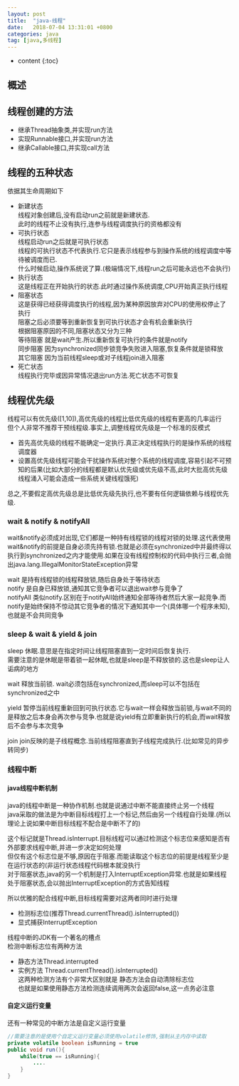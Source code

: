 ```yaml
---
layout: post
title:  "java-线程"
date:   2018-07-04 13:31:01 +0800
categories: java
tag: [java,多线程]
---
```


* content
{:toc}

## 概述    

## 线程创建的方法  

* 继承Thread抽象类,并实现run方法  
* 实现Runnable接口,并实现run方法  
* 继承Callable接口,并实现call方法 

## 线程的五种状态  

依据其生命周期如下  
* 新建状态  
线程对象创建后,没有启动run之前就是新建状态.  
此时的线程不止没有执行,连参与线程调度执行的资格都没有  
* 可执行状态  
线程启动run之后就是可执行状态  
线程的可执行状态不代表执行.它只是表示线程参与到操作系统的线程调度中等待被调度而已.  
什么时候启动,操作系统说了算.(极端情况下,线程run之后可能永远也不会执行)  
* 执行状态  
这是线程正在开始执行的状态.此时通过操作系统调度,CPU开始真正执行线程  
* 阻塞状态  
这是获得已经获得调度执行的线程,因为某种原因放弃对CPU的使用权停止了执行  
阻塞之后必须要等到重新恢复到可执行状态才会有机会重新执行  
根据阻塞原因的不同,阻塞状态又分为三种  
等待阻塞  就是wait产生.所以重新恢复可执行的条件就是notify  
同步阻塞  因为synchronized同步锁竞争失败进入阻塞,恢复条件就是锁释放  
其它阻塞 因为当前线程sleep或对子线程join进入阻塞   
* 死亡状态  
线程执行完毕或因异常情况退出run方法.死亡状态不可恢复  

## 线程优先级  

线程可以有优先级([1,10]),高优先级的线程比低优先级的线程有更高的几率运行  
但个人非常不推荐干预线程级.事实上,调整线程优先级是一个标准的反模式  
* 首先高优先级的线程不能确定一定执行.真正决定线程执行的是操作系统的线程调度器  
* 设置高优先级线程可能会干扰操作系统对整个系统的线程调度,容易引起不可预知的后果(比如大部分的线程都是默认优先级或优先级不高,此时大批高优先级线程涌入可能会造成一些系统关键线程饿死)  

总之,不要假定高优先级总是比低优先级先执行,也不要有任何逻辑依赖与线程优先级.  

### wait & notify & notifyAll  

wait&notify必须成对出现,它们都是一种持有线程锁的线程对锁的处理.这代表使用wait&notify的前提是自身必须先持有锁.也就是必须在synchronized中并最终得以执行到synchronized之内才能使用.如果在没有线程控制权的代码中执行三者,会抛出java.lang.IllegalMonitorStateException异常    

wait 是持有线程锁的线程释放锁,随后自身处于等待状态  
notify 是自身已释放锁,通知其它竞争者可以退出wait参与竞争了   
notifyAll 类似notify.区别在于notifyAll始终通知全部等待者然后大家一起竞争.而notify是始终保持不惊动其它竞争者的情况下通知其中一个(具体哪一个程序未知),也就是不会共同竞争  

### sleep & wait & yield & join  

sleep 休眠.意思是在指定时间让线程阻塞直到一定时间后恢复执行.  
需要注意的是休眠是带着锁一起休眠,也就是sleep是不释放锁的.这也是sleep让人诟病的地方  

wait 释放当前锁. wait必须包括在synchronized,而sleep可以不包括在synchronized之中   

yield 暂停当前线程重新回到可执行状态.它与wait一样会释放当前锁,与wait不同的是释放之后本身会再次参与竞争.也就是说yield有立即重新执行的机会,而wait释放后不会参与本次竞争  

join join反映的是子线程概念.当前线程阻塞直到子线程完成执行.(比如常见的异步转同步)  

### 线程中断  

#### java线程中断机制   

java的线程中断是一种协作机制.也就是说通过中断不能直接终止另一个线程  
java采取的做法是为中断目标线程打上一个标记,然后由另一个线程自行处理.(所以理论上说如果中断目标线程不配合是中断不了的)  

这个标记就是Thread.isInterrupt.目标线程可以通过检测这个标志位来感知是否有外部要求线程中断,并进一步决定如何处理  
但仅有这个标志位是不够,原因在于阻塞.而能读取这个标志位的前提是线程至少是在运行状态的(非运行状态线程代码根本就没执行  
对于阻塞状态,java的另一个机制是打入InterruptException异常.也就是如果线程处于阻塞状态,会以抛出InterruptException的方式告知线程  

所以优雅的配合线程中断,目标线程需要对这两者同时进行处理  
* 检测标志位(推荐Thread.currentThread().isInterrupted())   
* 显式捕获InterruptException  


线程中断的JDK有一个著名的槽点  
检测中断标志位有两种方法 
* 静态方法Thread.interrupted  
* 实例方法 Thread.currentThread().isInterrupted()  
这两种检测方法有个非常大区别就是 静态方法会自动清除标志位  
也就是如果使用静态方法检测连续调用两次会返回false,这一点务必注意  

#### 自定义运行变量  

还有一种常见的中断方法是自定义运行变量  

```java
//需要注意的是使用个自定义运行变量必须使用volatile修饰,强制从主内存中读取  
private volatile boolean isRunning = true
public void run(){
    while(true == isRunning){
        ....
    }
}
```
  